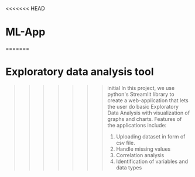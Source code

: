 <<<<<<< HEAD
# ML-App
=======
# Exploratory data analysis tool
>>>>>>> initial 
>>>>>>>  In this project, we use python's Streamlit library to create a web-application that lets the user do basic Exploratory Data Analysis with visualization of graphs and charts.
>>>>>>> Features of the applications include:
>>>>>>> 1. Uploading dataset in form of csv file.
>>>>>>> 2. Handle missing values
>>>>>>> 3. Correlation analysis
>>>>>>> 4. Identification of variables and data types

